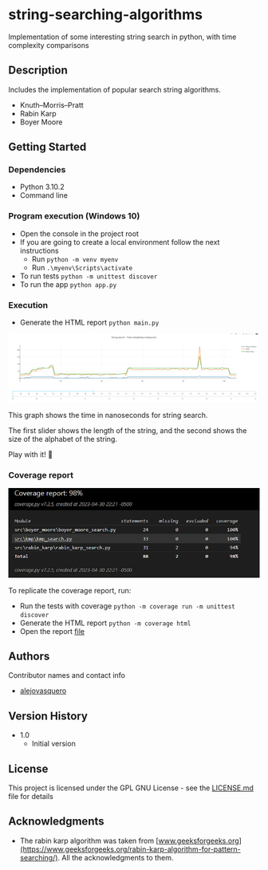 # string-searching-algorithms
Implementation of some interesting string search in python, with time complexity comparisons

## Description

Includes the implementation of popular search string algorithms.
* Knuth–Morris–Pratt
* Rabin Karp
* Boyer Moore

## Getting Started

### Dependencies

* Python 3.10.2
* Command line

### Program execution (Windows 10)

* Open the console in the project root
* If you are going to create a local environment follow the next instructions
  * Run ```python -m venv myenv```
  * Run ```.\myenv\Scripts\activate```
* To run tests ```python -m unittest discover```
* To run the app ```python app.py```

### Execution

* Generate the HTML report ```python main.py```

![img.png](graph/img.png)

This graph shows the time in nanoseconds for string search.

The first slider shows the length of the string, and the second shows the size of the alphabet of the string.

Play with it! :zany_face:

### Coverage report

![img.png](img/coverage_report.png)

To replicate the coverage report, run:
* Run the tests with coverage ```python -m coverage run -m unittest discover```
* Generate the HTML report ```python -m coverage html```
* Open the report [file](htmlcov/index.html)

## Authors

Contributor names and contact info

- [alejovasquero](https://github.com/alejovasquero)

## Version History

* 1.0
    * Initial version

## License

This project is licensed under the GPL GNU License - see the [LICENSE.md](/LICENSE) file for details

## Acknowledgments

* The rabin karp algorithm was taken from [www.geeksforgeeks.org](https://www.geeksforgeeks.org/rabin-karp-algorithm-for-pattern-searching/). All the acknowledgments to them. 